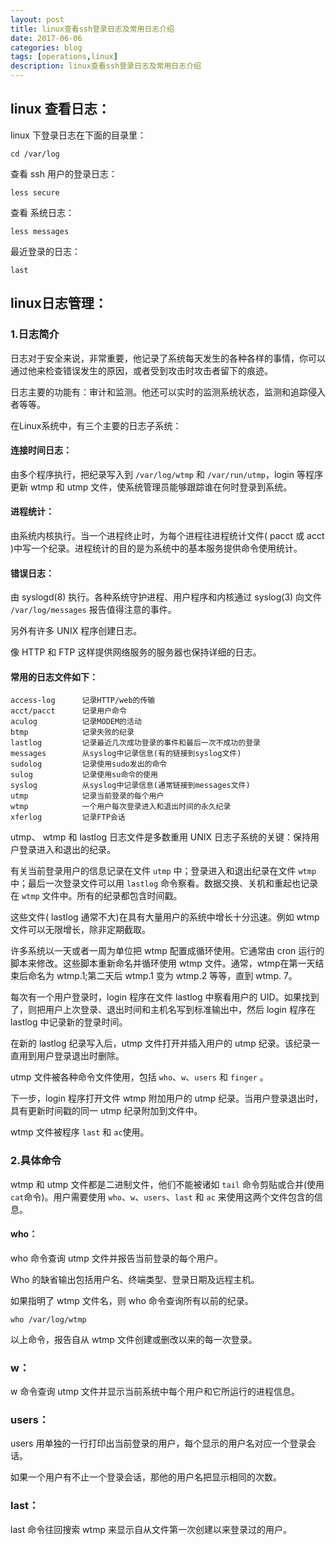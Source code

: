 ```yaml
---
layout: post
title: linux查看ssh登录日志及常用日志介绍
date: 2017-06-06
categories: blog
tags: [operations,linux]
description: linux查看ssh登录日志及常用日志介绍
---
```


## linux 查看日志：

linux 下登录日志在下面的目录里：

	cd /var/log

查看 ssh 用户的登录日志：

	less secure

查看 系统日志：

	less messages

最近登录的日志：

	last

## linux日志管理：

### 1.日志简介

日志对于安全来说，非常重要，他记录了系统每天发生的各种各样的事情，你可以通过他来检查错误发生的原因，或者受到攻击时攻击者留下的痕迹。

日志主要的功能有：审计和监测。他还可以实时的监测系统状态，监测和追踪侵入者等等。

在Linux系统中，有三个主要的日志子系统：

#### 连接时间日志：

由多个程序执行，把纪录写入到 `/var/log/wtmp` 和 `/var/run/utmp`，login 等程序更新 wtmp 和 utmp 文件，使系统管理员能够跟踪谁在何时登录到系统。

#### 进程统计：

由系统内核执行。当一个进程终止时，为每个进程往进程统计文件( pacct 或 acct )中写一个纪录。进程统计的目的是为系统中的基本服务提供命令使用统计。

#### 错误日志：

由 syslogd(8) 执行。各种系统守护进程、用户程序和内核通过 syslog(3) 向文件 `/var/log/messages` 报告值得注意的事件。

另外有许多 UNIX 程序创建日志。

像 HTTP 和 FTP 这样提供网络服务的服务器也保持详细的日志。 

#### 常用的日志文件如下：

	access-log 		记录HTTP/web的传输
	acct/pacct 		记录用户命令
	aculog 			记录MODEM的活动
	btmp 			记录失败的纪录
	lastlog 		记录最近几次成功登录的事件和最后一次不成功的登录
	messages 		从syslog中记录信息(有的链接到syslog文件)
	sudolog 		记录使用sudo发出的命令
	sulog 			记录使用su命令的使用
	syslog 			从syslog中记录信息(通常链接到messages文件)
	utmp 			记录当前登录的每个用户
	wtmp 			一个用户每次登录进入和退出时间的永久纪录
	xferlog 		记录FTP会话

utmp、 wtmp 和 lastlog 日志文件是多数重用 UNIX 日志子系统的关键：保持用户登录进入和退出的纪录。

有关当前登录用户的信息记录在文件 `utmp` 中；登录进入和退出纪录在文件 `wtmp` 中；最后一次登录文件可以用 `lastlog` 命令察看。数据交换、关机和重起也记录在 `wtmp` 文件中。所有的纪录都包含时间戳。

这些文件( lastlog 通常不大)在具有大量用户的系统中增长十分迅速。例如 wtmp 文件可以无限增长，除非定期截取。

许多系统以一天或者一周为单位把 wtmp 配置成循环使用。它通常由 cron 运行的脚本来修改。这些脚本重新命名并循环使用 wtmp 文件。通常，wtmp在第一天结束后命名为 wtmp.1;第二天后 wtmp.1 变为 wtmp.2 等等，直到 wtmp. 7。

每次有一个用户登录时，login 程序在文件 lastlog 中察看用户的 UID。如果找到了，则把用户上次登录、退出时间和主机名写到标准输出中，然后 login 程序在 lastlog 中记录新的登录时间。

在新的 lastlog 纪录写入后，utmp 文件打开并插入用户的 utmp 纪录。该纪录一直用到用户登录退出时删除。

utmp 文件被各种命令文件使用，包括 `who`、`w`、`users` 和 `finger` 。

下一步，login 程序打开文件 wtmp 附加用户的 utmp 纪录。当用户登录退出时，具有更新时间戳的同一 utmp 纪录附加到文件中。

wtmp 文件被程序 `last` 和 `ac`使用。

### 2.具体命令

wtmp 和 utmp 文件都是二进制文件，他们不能被诸如 `tail` 命令剪贴或合并(使用`cat`命令)。用户需要使用 `who`、`w`、`users`、`last` 和 `ac` 来使用这两个文件包含的信息。

#### who：

who 命令查询 utmp 文件并报告当前登录的每个用户。

Who 的缺省输出包括用户名、终端类型、登录日期及远程主机。

如果指明了 wtmp 文件名，则 who 命令查询所有以前的纪录。

	who /var/log/wtmp

以上命令，报告自从 wtmp 文件创建或删改以来的每一次登录。

### w：

w 命令查询 utmp 文件并显示当前系统中每个用户和它所运行的进程信息。

### users：

users 用单独的一行打印出当前登录的用户，每个显示的用户名对应一个登录会话。

如果一个用户有不止一个登录会话，那他的用户名把显示相同的次数。

### last：

last 命令往回搜索 wtmp 来显示自从文件第一次创建以来登录过的用户。
 